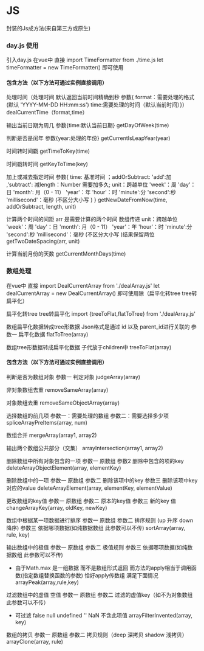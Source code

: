# JS
封装的Js成方法(来自第三方或原生)
### day.js 使用

引入day.js
在vue中 直接 import TimeFormatter from ./time.js
let timeFormatter = new TimeFormatter() 即可使用

#### 包含方法（以下方法可通过实例直接调用）
处理时间（处理时间 默认返回当前时间精确到秒  参数{ format：需要处理的格式(默认 'YYYY-MM-DD HH:mm:ss') time:需要处理的时间（默认当前时间）}）
dealCurrentTime（format,time）

输出当前日期为周几 参数{time:默认当前日期}
getDayOfWeek(time)

 判断是否是闰年 参数{year:处理的年份}
 getCurrentIsLeapYear(year)
 
 时间转时间戳
 getTimeToKey(time)
 
 时间戳转时间
 getKeyToTime(key)
 
 加上或减去指定时间 
 参数{ time: 基准时间 ；addOrSubtract: 'add':加 ,'subtract': 减length：Number 需要加多久;
 unit：跨越单位 'week'：周  'day'：日 'month': 月（0 - 11） 'year'：年 'hour'：时 'minute':分 'second':秒 'millisecond'：毫秒 (不区分大小写 )
 }
 getNewDateFromNow(time, addOrSubtract, length, unit)
 
 计算两个时间的间距
 arr 是需要计算的两个时间 数组传递
 unit：跨越单位 'week'：周  'day'：日 'month': 月（0 - 11） 'year'：年 'hour'：时 'minute':分 'second':秒 'millisecond'：毫秒 (不区分大小写 )结果保留两位
 getTwoDateSpacing(arr, unit)
 
 计算当前月份的天数
 getCurrentMonthDays(time) 
 
 
 ### 数组处理
在vue中 直接 import DealCurrentArray from './dealArray.js'
let dealCurrentArray = new DealCurrentArray() 即可使用除（扁平化转tree tree转扁平化）

 扁平化转tree tree转扁平化
 import {treeToFlat,flatToTree} from './dealArray.js'
 
 数组扁平化数据转成tree形数据 Json格式是通过 id 以及 parent_id进行关联的
 参数一 扁平化数据
 flatToTree(array)

 数组tree形数据转成扁平化数据 子代放于children中
 treeToFlat(array)
 
 #### 包含方法（以下方法可通过实例直接调用）
 判断是否为数组对象 参数一 判定对象
 judgeArray(array)
  
 非对象数组去重
 removeSameArray(array)
 
 对象数组去重
 removeSameObjectArray(array)
 
 选择数组的前几项
 参数一：需要处理的数组 参数二：需要选择多少项
 spliceArrayPreItems(array, num)
 
 数组合并
 mergeArray(array1, array2)
 
 输出两个数组公共部分（交集） 
 arrayIntersection(array1, array2)
 
 删除数组中所有对象包含的一项
 参数一 原数组 参数2 删除中包含的项的key 
 deleteArrayObjectElement(array, elementKey)
 
 删除数组中的一项
 参数一 原数组 参数二 删除该项中的key 参数三 删除该项中key对应的value
 deleteArrayElement(array, elementKey, elementValue)
 
 更改数组的key值 
 参数一 原数组 参数二 原本的key值 参数三 新的key 值
 changeArrayKey(array, oldKey, newKey)
 
 数组中根据某一项数据进行排序
 参数一 原数组 参数二 排序规则 (up 升序 down 降序)  参数三  依据哪项数据(如纯数据数组 此参数可以不传)
 sortArray(array, rule, key)
 
 输出数组中的极值
 参数一 原数组 参数二 极值规则 参数三  依据哪项数据(如纯数据数组 此参数可以不传)
 * 由于Math.max 是一组数据 而不是数组形式返回 而方法的apply相当于调用函数(指定数组替换函数的参数) 恰好apply传数组 满足下面情况
 arrayPeak(array,rule,key) 
 
 过滤数组中的虚值 空值
 参数一 原数组 参数二 过滤的虚值key（如不为对象数组 此参数可以不传）
 * 可过滤 false null undefined ''  NaN 不含此项值
 arrayFilterInvented(array, key)
 
 数组的拷贝
 参数一 原数组 参数二 拷贝规则（deep 深拷贝 shadow 浅拷贝）
 arrayClone(array, rule)
 
 
 
